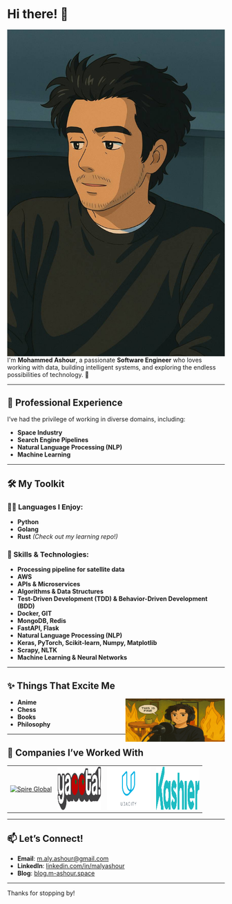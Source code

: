 # Hi there! 👋

<img  alt="Profile" align="right" src="assets/p.jpeg">

I'm **Mohammed Ashour**, a passionate **Software Engineer** who loves working with data, building intelligent systems, and exploring the endless possibilities of technology. 🚀

---

## 🔭 Professional Experience
I’ve had the privilege of working in diverse domains, including:
- **Space Industry**
- **Search Engine Pipelines**
- **Natural Language Processing (NLP)**
- **Machine Learning**

---

## 🛠 My Toolkit

### 👨‍💻 Languages I Enjoy:
- **Python**
- **Golang**
- **Rust** *(Check out my learning repo!)*

### 💬 Skills & Technologies:

- **Processing pipeline for satellite data**
- **AWS**
- **APIs & Microservices**
- **Algorithms & Data Structures**
- **Test-Driven Development (TDD) & Behavior-Driven Development (BDD)**
- **Docker, GIT**
- **MongoDB, Redis**
- **FastAPI, Flask**
- **Natural Language Processing (NLP)**
- **Keras, PyTorch, Scikit-learn, Numpy, Matplotlib**
- **Scrapy, NLTK**
- **Machine Learning & Neural Networks**
---

## ✨ Things That Excite Me
<img height="100" width="230" alt="This is fine" align="right" src="assets/tf.png">

- **Anime**
- **Chess**
- **Books**
- **Philosophy**

---

## 🏢 Companies I’ve Worked With
<table border=0 cellspacing=0 cellpadding=0 rules=none align="center">
  <tr>
    <td><a href="https://spire.com" target="_blank" rel="noopener noreferrer"><img height="100" width="100" alt="Spire Global" src="https://spire.com/wp-content/uploads/2021/02/Spire_Color.png"></a></td>
    <td><a href="https://www.yaoota.com" target="_blank" rel="noopener noreferrer"><img height="100" width="100" alt="Yaoota" src="assets/yaoota.png"></a></td>
    <td><a href="https://www.udacity.com/" target="_blank" rel="noopener noreferrer"><img height="100" width="100" alt="Udacity" src="assets/udacity.png"></a></td>
    <td><a href="https://kashier.io/" target="_blank" rel="noopener noreferrer"><img height="100" width="100" alt="Kashier" src="assets/kashier.png"></a></td>
  </tr>
</table>

---

## 📫 Let’s Connect!

- **Email**: [m.aly.ashour@gmail.com](mailto:m.aly.ashour@gmail.com)
- **LinkedIn**: [linkedin.com/in/malyashour](https://www.linkedin.com/in/malyashour/)
- **Blog**: [blog.m-ashour.space](https://blog.m-ashour.space)

---

Thanks for stopping by!
